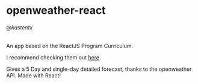 # openweather-react
###### @kastentx

An app based on the ReactJS Program Curriculum. 

I recommend checking them out [here](http://reactjsprogram.com/).

Gives a 5 Day and single-day detailed forecast, thanks to the openweather API. Made with React!
